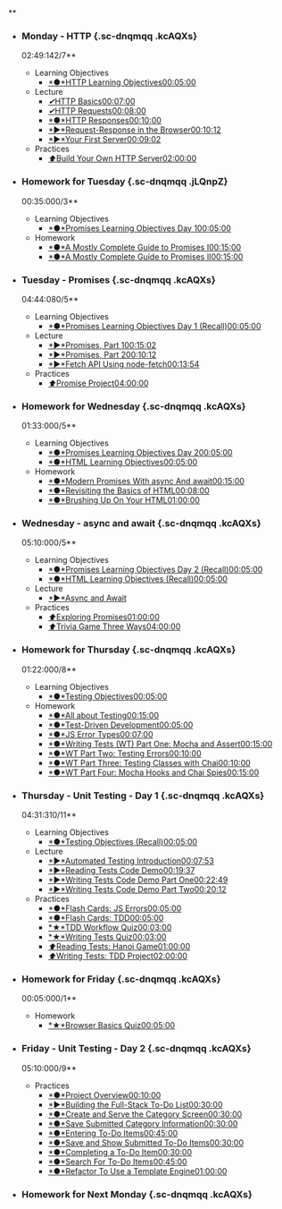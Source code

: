 **

-   ### Monday - HTTP {.sc-dnqmqq .kcAQXs}

    02:49:142/7**

    -   Learning Objectives
        -   [*●*HTTP Learning
            Objectives00:05:00](https://open.appacademy.io/learn/js-py---aug-2020-online/week-6-aug-2020-online/http-learning-objectives)
    -   Lecture
        -   [*✔︎*HTTP
            Basics00:07:00](https://open.appacademy.io/learn/js-py---aug-2020-online/week-6-aug-2020-online/http-basics)
        -   [*✔︎*HTTP
            Requests00:08:00](https://open.appacademy.io/learn/js-py---aug-2020-online/week-6-aug-2020-online/http-requests)
        -   [*●*HTTP
            Responses00:10:00](https://open.appacademy.io/learn/js-py---aug-2020-online/week-6-aug-2020-online/http-responses)
        -   [*►*Request-Response in the
            Browser00:10:12](https://open.appacademy.io/learn/js-py---aug-2020-online/week-6-aug-2020-online/request-response-in-the-browser)
        -   [*►*Your First
            Server00:09:02](https://open.appacademy.io/learn/js-py---aug-2020-online/week-6-aug-2020-online/your-first-server)
    -   Practices
        -   [*⬆︎*Build Your Own HTTP
            Server02:00:00](https://open.appacademy.io/learn/js-py---aug-2020-online/week-6-aug-2020-online/build-your-own-http-server)
-   ### Homework for Tuesday {.sc-dnqmqq .jLQnpZ}

    00:35:000/3**

    -   Learning Objectives
        -   [*●*Promises Learning Objectives Day
            100:05:00](https://open.appacademy.io/learn/js-py---aug-2020-online/week-6-aug-2020-online/promises-learning-objectives-day-1)
    -   Homework
        -   [*●*A Mostly Complete Guide to Promises
            I00:15:00](https://open.appacademy.io/learn/js-py---aug-2020-online/week-6-aug-2020-online/a-mostly-complete-guide-to-promises-i)
        -   [*●*A Mostly Complete Guide to Promises
            II00:15:00](https://open.appacademy.io/learn/js-py---aug-2020-online/week-6-aug-2020-online/a-mostly-complete-guide-to-promises-ii)
-   ### Tuesday - Promises {.sc-dnqmqq .kcAQXs}

    04:44:080/5**

    -   Learning Objectives
        -   [*●*Promises Learning Objectives Day 1
            (Recall)00:05:00](https://open.appacademy.io/learn/js-py---aug-2020-online/week-6-aug-2020-online/promises-learning-objectives-day-1--recall-)
    -   Lecture
        -   [*►*Promises, Part
            100:15:02](https://open.appacademy.io/learn/js-py---aug-2020-online/week-6-aug-2020-online/promises--part-1)
        -   [*►*Promises, Part
            200:10:12](https://open.appacademy.io/learn/js-py---aug-2020-online/week-6-aug-2020-online/promises--part-2)
        -   [*►*Fetch API Using
            node-fetch00:13:54](https://open.appacademy.io/learn/js-py---aug-2020-online/week-6-aug-2020-online/fetch-api-using-node-fetch)
    -   Practices
        -   [*⬆︎*Promise
            Project04:00:00](https://open.appacademy.io/learn/js-py---aug-2020-online/week-6-aug-2020-online/promise-project)
-   ### Homework for Wednesday {.sc-dnqmqq .kcAQXs}

    01:33:000/5**

    -   Learning Objectives
        -   [*●*Promises Learning Objectives Day
            200:05:00](https://open.appacademy.io/learn/js-py---aug-2020-online/week-6-aug-2020-online/promises-learning-objectives-day-2)
        -   [*●*HTML Learning
            Objectives00:05:00](https://open.appacademy.io/learn/js-py---aug-2020-online/week-6-aug-2020-online/html-learning-objectives)
    -   Homework
        -   [*●*Modern Promises With async And
            await00:15:00](https://open.appacademy.io/learn/js-py---aug-2020-online/week-6-aug-2020-online/modern-promises-with-async-and-await)
        -   [*●*Revisiting the Basics of
            HTML00:08:00](https://open.appacademy.io/learn/js-py---aug-2020-online/week-6-aug-2020-online/revisiting-the-basics-of-html)
        -   [*●*Brushing Up On Your
            HTML01:00:00](https://open.appacademy.io/learn/js-py---aug-2020-online/week-6-aug-2020-online/brushing-up-on-your-html)
-   ### Wednesday - async and await {.sc-dnqmqq .kcAQXs}

    05:10:000/5**

    -   Learning Objectives
        -   [*●*Promises Learning Objectives Day 2
            (Recall)00:05:00](https://open.appacademy.io/learn/js-py---aug-2020-online/week-6-aug-2020-online/promises-learning-objectives-day-2--recall-)
        -   [*●*HTML Learning Objectives
            (Recall)00:05:00](https://open.appacademy.io/learn/js-py---aug-2020-online/week-6-aug-2020-online/html-learning-objectives--recall-)
    -   Lecture
        -   [*►*Async and
            Await](https://open.appacademy.io/learn/js-py---aug-2020-online/week-6-aug-2020-online/async-and-await)
    -   Practices
        -   [*⬆︎*Exploring
            Promises01:00:00](https://open.appacademy.io/learn/js-py---aug-2020-online/week-6-aug-2020-online/exploring-promises)
        -   [*⬆︎*Trivia Game Three
            Ways04:00:00](https://open.appacademy.io/learn/js-py---aug-2020-online/week-6-aug-2020-online/trivia-game-three-ways)
-   ### Homework for Thursday {.sc-dnqmqq .kcAQXs}

    01:22:000/8**

    -   Learning Objectives
        -   [*●*Testing
            Objectives00:05:00](https://open.appacademy.io/learn/js-py---aug-2020-online/week-6-aug-2020-online/testing-objectives)
    -   Homework
        -   [*●*All about
            Testing00:15:00](https://open.appacademy.io/learn/js-py---aug-2020-online/week-6-aug-2020-online/all-about-testing)
        -   [*●*Test-Driven
            Development00:05:00](https://open.appacademy.io/learn/js-py---aug-2020-online/week-6-aug-2020-online/test-driven-development)
        -   [*●*JS Error
            Types00:07:00](https://open.appacademy.io/learn/js-py---aug-2020-online/week-6-aug-2020-online/js-error-types)
        -   [*●*Writing Tests (WT) Part One: Mocha and
            Assert00:15:00](https://open.appacademy.io/learn/js-py---aug-2020-online/week-6-aug-2020-online/writing-tests--wt--part-one--mocha-and-assert)
        -   [*●*WT Part Two: Testing
            Errors00:10:00](https://open.appacademy.io/learn/js-py---aug-2020-online/week-6-aug-2020-online/wt-part-two--testing-errors)
        -   [*●*WT Part Three: Testing Classes with
            Chai00:10:00](https://open.appacademy.io/learn/js-py---aug-2020-online/week-6-aug-2020-online/wt-part-three--testing-classes-with-chai)
        -   [*●*WT Part Four: Mocha Hooks and Chai
            Spies00:15:00](https://open.appacademy.io/learn/js-py---aug-2020-online/week-6-aug-2020-online/wt-part-four--mocha-hooks-and-chai-spies)
-   ### Thursday - Unit Testing - Day 1 {.sc-dnqmqq .kcAQXs}

    04:31:310/11**

    -   Learning Objectives
        -   [*●*Testing Objectives
            (Recall)00:05:00](https://open.appacademy.io/learn/js-py---aug-2020-online/week-6-aug-2020-online/testing-objectives--recall-)
    -   Lecture
        -   [*►*Automated Testing
            Introduction00:07:53](https://open.appacademy.io/learn/js-py---aug-2020-online/week-6-aug-2020-online/automated-testing-introduction)
        -   [*►*Reading Tests Code
            Demo00:19:37](https://open.appacademy.io/learn/js-py---aug-2020-online/week-6-aug-2020-online/reading-tests-code-demo)
        -   [*►*Writing Tests Code Demo Part
            One00:22:49](https://open.appacademy.io/learn/js-py---aug-2020-online/week-6-aug-2020-online/writing-tests-code-demo-part-one)
        -   [*►*Writing Tests Code Demo Part
            Two00:20:12](https://open.appacademy.io/learn/js-py---aug-2020-online/week-6-aug-2020-online/writing-tests-code-demo-part-two)
    -   Practices
        -   [*●*Flash Cards: JS
            Errors00:05:00](https://open.appacademy.io/learn/js-py---aug-2020-online/week-6-aug-2020-online/flash-cards--js-errors)
        -   [*●*Flash Cards:
            TDD00:05:00](https://open.appacademy.io/learn/js-py---aug-2020-online/week-6-aug-2020-online/flash-cards--tdd)
        -   [*★*TDD Workflow
            Quiz00:03:00](https://open.appacademy.io/learn/js-py---aug-2020-online/week-6-aug-2020-online/tdd-workflow-quiz)
        -   [*★*Writing Tests
            Quiz00:03:00](https://open.appacademy.io/learn/js-py---aug-2020-online/week-6-aug-2020-online/writing-tests-quiz)
        -   [*⬆︎*Reading Tests: Hanoi
            Game01:00:00](https://open.appacademy.io/learn/js-py---aug-2020-online/week-6-aug-2020-online/reading-tests--hanoi-game)
        -   [*⬆︎*Writing Tests: TDD
            Project02:00:00](https://open.appacademy.io/learn/js-py---aug-2020-online/week-6-aug-2020-online/writing-tests--tdd-project)
-   ### Homework for Friday {.sc-dnqmqq .kcAQXs}

    00:05:000/1**

    -   Homework
        -   [*★*Browser Basics
            Quiz00:05:00](https://open.appacademy.io/learn/js-py---aug-2020-online/week-6-aug-2020-online/browser-basics-quiz)
-   ### Friday - Unit Testing - Day 2 {.sc-dnqmqq .kcAQXs}

    05:10:000/9**

    -   Practices
        -   [*●*Project
            Overview00:10:00](https://open.appacademy.io/learn/js-py---aug-2020-online/week-6-aug-2020-online/project-overview)
        -   [*►*Building the Full-Stack To-Do
            List00:30:00](https://open.appacademy.io/learn/js-py---aug-2020-online/week-6-aug-2020-online/building-the-full-stack-to-do-list)
        -   [*●*Create and Serve the Category
            Screen00:30:00](https://open.appacademy.io/learn/js-py---aug-2020-online/week-6-aug-2020-online/create-and-serve-the-category-screen)
        -   [*●*Save Submitted Category
            Information00:30:00](https://open.appacademy.io/learn/js-py---aug-2020-online/week-6-aug-2020-online/save-submitted-category-information)
        -   [*●*Entering To-Do
            Items00:45:00](https://open.appacademy.io/learn/js-py---aug-2020-online/week-6-aug-2020-online/entering-to-do-items)
        -   [*●*Save and Show Submitted To-Do
            Items00:30:00](https://open.appacademy.io/learn/js-py---aug-2020-online/week-6-aug-2020-online/save-and-show-submitted-to-do-items)
        -   [*●*Completing a To-Do
            Item00:30:00](https://open.appacademy.io/learn/js-py---aug-2020-online/week-6-aug-2020-online/completing-a-to-do-item)
        -   [*●*Search For To-Do
            Items00:45:00](https://open.appacademy.io/learn/js-py---aug-2020-online/week-6-aug-2020-online/search-for-to-do-items)
        -   [*●*Refactor To Use a Template
            Engine01:00:00](https://open.appacademy.io/learn/js-py---aug-2020-online/week-6-aug-2020-online/refactor-to-use-a-template-engine)
-   ### Homework for Next Monday {.sc-dnqmqq .kcAQXs}